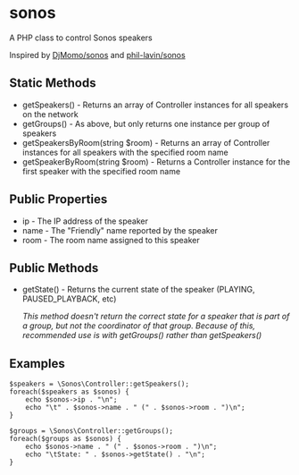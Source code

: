 sonos
=====

A PHP class to control Sonos speakers

Inspired by [DjMomo/sonos](https://github.com/DjMomo/sonos) and [phil-lavin/sonos](https://github.com/phil-lavin/sonos)


Static Methods
--------------
* getSpeakers() - Returns an array of Controller instances for all speakers on the network
* getGroups() - As above, but only returns one instance per group of speakers
* getSpeakersByRoom(string $room) - Returns an array of Controller instances for all speakers with the specified room name
* getSpeakerByRoom(string $room) - Returns a Controller instance for the first speaker with the specified room name


Public Properties
-----------------
* ip - The IP address of the speaker
* name - The "Friendly" name reported by the speaker
* room - The room name assigned to this speaker


Public Methods
--------------
* getState() - Returns the current state of the speaker (PLAYING, PAUSED_PLAYBACK, etc)

   _This method doesn't return the correct state for a speaker that is part of a group, but not the coordinator of that group._
   _Because of this, recommended use is with getGroups() rather than getSpeakers()_


Examples
--------

```
$speakers = \Sonos\Controller::getSpeakers();
foreach($speakers as $sonos) {
	echo $sonos->ip . "\n";
	echo "\t" . $sonos->name . " (" . $sonos->room . ")\n";
}
```

```
$groups = \Sonos\Controller::getGroups();
foreach($groups as $sonos) {
	echo $sonos->name . " (" . $sonos->room . ")\n";
	echo "\tState: " . $sonos->getState() . "\n";
}
```
